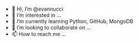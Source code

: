 - 👋 Hi, I’m @evannucci
- 👀 I’m interested in ...
- 🌱 I’m currently learning Python, GitHub, MongoDB
- 💞️ I’m looking to collaborate on ...
- 📫 How to reach me ...

<!---
evannucci/evannucci is a ✨ special ✨ repository because its `README.md` (this file) appears on your GitHub profile.
You can click the Preview link to take a look at your changes.
--->
